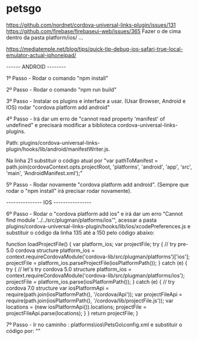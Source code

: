 # petsgo

https://github.com/nordnet/cordova-universal-links-plugin/issues/131
https://github.com/firebase/firebaseui-web/issues/365
Fazer o de cima dentro da pasta platform/ios/ ...

https://mediatemple.net/blog/tips/quick-tip-debug-ios-safari-true-local-emulator-actual-iphoneipad/

 ------ ANDROID --------

1º Passo - Rodar o comando "npm install"

2º Passo - Rodar o comando "npm run build"

3º Passo - Instalar os plugins e interface a usar. (Usar Browser, Android e IOS)
rodar "cordova platform add android"

4º Passo - Irá dar um erro de "cannot read property 'manifest' of undefined" e precisará modificar a biblioteca cordova-universal-links-plugins. 

Path: plugins/cordova-universal-links-plugin/hooks/lib/android/manifestWriter.js. 

Na linha 21 substituir o código atual por "var pathToManifest = path.join(cordovaContext.opts.projectRoot, 'platforms', 'android', 'app', 'src', 'main', 'AndroidManifest.xml');"

5º Passo - Rodar novamente "cordova platform add android". (Sempre que rodar o "npm install" irá precisar rodar novamente).

 --------------- IOS ----------------

6º Passo - Rodar o "cordova platform add ios" e irá dar um erro "Cannot find module '../../src/plugman/platforms/ios'", acessar a pasta plugins/cordova-universal-links-plugin/hooks/lib/ios/xcodePreferences.js e substituir o código da linha 135 até a 150 pelo código abaixo:

function loadProjectFile() {
  var platform_ios;
  var projectFile;
  try {
    // try pre-5.0 cordova structure
    platform_ios = context.requireCordovaModule('cordova-lib/src/plugman/platforms')['ios'];
    projectFile = platform_ios.parseProjectFile(iosPlatformPath());
  } catch (e) {
    try {
      // let's try cordova 5.0 structure
      platform_ios = context.requireCordovaModule('cordova-lib/src/plugman/platforms/ios');
      projectFile = platform_ios.parse(iosPlatformPath());
    } catch (e) {
      // try cordova 7.0 structure
      var iosPlatformApi = require(path.join(iosPlatformPath(), '/cordova/Api'));
      var projectFileApi = require(path.join(iosPlatformPath(), '/cordova/lib/projectFile.js'));
      var locations = (new iosPlatformApi()).locations;
      projectFile = projectFileApi.parse(locations);
    }
  }
  return projectFile;
}

7º Passo - Ir no caminho : platforms\ios\PetsGo\config.xml e substituir o código por:
"<preference name="CordovaWebViewEngine" value="CDVUIWebViewEngine" />"